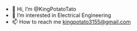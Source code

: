 - 👋 Hi, I’m @KingPotatoTato
- 👀 I’m interested in Electrical Engineering
- 📫 How to reach me kingpotato3155@gmail.com

<!---
KingPotatoTato is a ✨ special ✨ repository because its `README.md` (this file) appears on your GitHub profile.
You can click the Preview link to take a look at your changes.
--->
